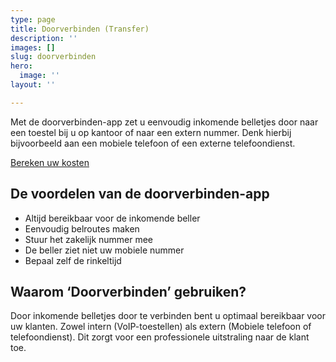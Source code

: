 ```yaml
---
type: page
title: Doorverbinden (Transfer)
description: ''
images: []
slug: doorverbinden
hero:
  image: ''
layout: ''

---
```

Met de doorverbinden-app zet u eenvoudig inkomende belletjes door naar een toestel bij u op kantoor of naar een extern nummer. Denk hierbij bijvoorbeeld aan een mobiele telefoon of een externe telefoondienst.

<a href="/calculator/" class="button">Bereken uw kosten</a>

## De voordelen van de doorverbinden-app

* Altijd bereikbaar voor de inkomende beller
* Eenvoudig belroutes maken
* Stuur het zakelijk nummer mee
* De beller ziet niet uw mobiele nummer
* Bepaal zelf de rinkeltijd

## Waarom ‘Doorverbinden’ gebruiken?

Door inkomende belletjes door te verbinden bent u optimaal bereikbaar voor uw klanten. Zowel intern (VoIP-toestellen) als extern (Mobiele telefoon of telefoondienst). Dit zorgt voor een professionele uitstraling naar de klant toe.